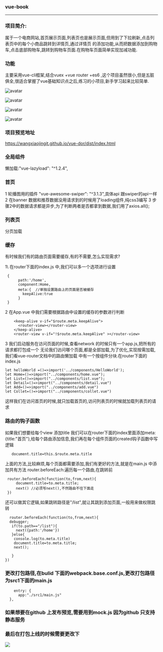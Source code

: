 
### vue-book
_______________

### 项目简介:
  属于一个电商网站,首页展示页面,列表页也是展示页面,但用到了下拉刷新,点击列表页中的每个小商品跳转到详情页,通过详情页
的添加功能,从而把数据添加到购物车,点击底部购物车,跳转到购物车页面.在购物车页面简单实现加减功能.

### 功能

 主要采用vue-cli框架,结合vuex +vue router +es6 ,这个项目虽然很小,但是五脏俱全,很适合掌握了vue基础知识点之后,练习的小项目,新手学习起来比较简单.


![avatar](/1.png)

![avatar](/2.png)

![avatar](/3.png)

![avatar](/4.png)


### 项目预览地址

https://wangxiaojingit.github.io/vue-dor/dist/index.html




### 全局组件

   懒加载:"vue-lazyload": "^1.2.4",

### 首页
   1 轮播图用的插件 "vue-awesome-swiper": "^3.1.3",具体api 跟swiper的api一样
   2 在banner 数据和推荐数据没用请求到的时候用了loading组件,纯css3编写
   3 步骤2中的数据请求都是异步,为了判断两者是否都拿到数据,我们用了axios.all();

### 列表页
 分页加载

### 缓存 <keep-alive>

有时候我们有的路由页面需要缓存,有的不需要,怎么实现需求?

1\ 在router下面的index.js 中,我们可以多一个选项进行设置

```
 {
      path:'/home',
      component:Home,
      meta:{  //单独设置路由上的页面是否被缓存
        keepAlive:true
      }    
 }

```
2 在App.vue 中我们需要根据路由中设置的缓存的参数进行判断

```
    <keep-alive v-if="$route.meta.keepAlive">
      <router-view></router-view>
    </keep-alive>
    <router-view v-if="!$route.meta.keepAlive" ></router-view>

```

3 我们启动服务在访问页面的时候,查看network 的时候只有一个app.js,把所有的请求都打包成一个
无论我们访问哪个页面,都是全部加载,为了优化,实现按需加载,我们看vue-router文档中的路由懒加载
中有一个按组件分块.在router下面的index.js
```
let helloWorld =()=>import('../components/HelloWorld');
let Home=()=>import("../components/home.vue"); 
let List=()=>import("../components/list.vue"); 
let Detail=()=>import("../components/detail.vue")  
let Add=()=>import("../components/add.vue")  
let Collet=()=>import("../components/collet.vue")  

```
这样我们在访问首页的时候,就只加载首页的,访问列表页的时候就加载列表页的请求


### 路由的钩子函数
如果我们想要给每个view 添加title
我们可以在router下面的index里面添加meta:{title:"首页"},给每个路由添加信息,我们再在每个组件页面的created钩子函数中写逻辑
```
   document.title=this.$route.meta.title

```
上面的方法,比较麻烦,每个页面都需要添加,我们有更好的方法,就是在main.js 中添加共有方法
 router.beforeEach:遍历每一个路由,在跳转前

```
 router.beforeEach(function(to,from,next){
     document.title=to.meta.title;
     next() //必须写next(),不然路由不往下面走
 })

```

还可以做其它逻辑,如果跳转路径是"/list",就让其跳到添加页面,一般用来做权限跳转
```
  router.beforeEach(function(to,from,next){
  debugger;
   if(to.path=="/list"){
     next({path:'/home'})
   }else{
    console.log(to.meta.title)
    document.title=to.meta.title;
    next();
 
   }
})
```

### 更改打包路径,在bulid 下面的webpack.base.conf.js,更改打包路径为src1下面的main.js
```
    entry: {
      app:"./src1/main.js"
  },
```

### 如果想要在github 上发布预览,需要用到mock.js 因为github 只支持静态服务


### 最后在打包上线的时候需要更改下 

![](/5.png)
